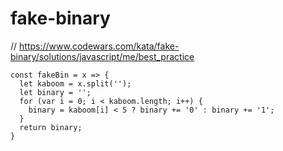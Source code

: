 # fake-binary
// https://www.codewars.com/kata/fake-binary/solutions/javascript/me/best_practice


```
const fakeBin = x => {
  let kaboom = x.split('');
  let binary = '';
  for (var i = 0; i < kaboom.length; i++) {
    binary = kaboom[i] < 5 ? binary += '0' : binary += '1';
  }
  return binary;
}
```
